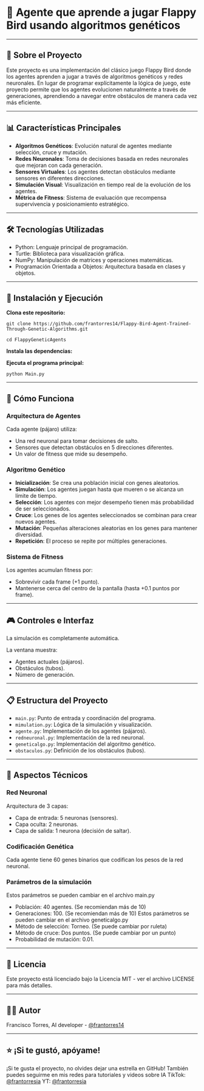 # 🐤 Agente que aprende a jugar Flappy Bird usando algoritmos genéticos


---

## 🚀 Sobre el Proyecto

Este proyecto es una implementación del clásico juego Flappy Bird donde los agentes aprenden a jugar a través de algoritmos genéticos y redes neuronales. 
En lugar de programar explícitamente la lógica de juego, este proyecto permite que los agentes evolucionen naturalmente a través de generaciones, aprendiendo a navegar entre obstáculos de manera cada vez más eficiente.

---

## 📊 Características Principales

- **Algoritmos Genéticos**: Evolución natural de agentes mediante selección, cruce y mutación.
- **Redes Neuronales**: Toma de decisiones basada en redes neuronales que mejoran con cada generación.
- **Sensores Virtuales**: Los agentes detectan obstáculos mediante sensores en diferentes direcciones.
- **Simulación Visual**: Visualización en tiempo real de la evolución de los agentes.
- **Métrica de Fitness**: Sistema de evaluación que recompensa supervivencia y posicionamiento estratégico.

---

## 🛠️ Tecnologías Utilizadas

- Python: Lenguaje principal de programación.
- Turtle: Biblioteca para visualización gráfica.
- NumPy: Manipulación de matrices y operaciones matemáticas.
- Programación Orientada a Objetos: Arquitectura basada en clases y objetos.

---

## 🔧 Instalación y Ejecución

**Clona este repositorio:**

`git clone https://github.com/frantorres14/Flappy-Bird-Agent-Trained-Through-Genetic-Algorithms.git`

`cd FlappyGeneticAgents`

**Instala las dependencias:**



**Ejecuta el programa principal:**

`python Main.py`

---

## 📖 Cómo Funciona

### Arquitectura de Agentes

Cada agente (pájaro) utiliza:

- Una red neuronal para tomar decisiones de salto.
- Sensores que detectan obstáculos en 5 direcciones diferentes.
- Un valor de fitness que mide su desempeño.

### Algoritmo Genético

- **Inicialización**: Se crea una población inicial con genes aleatorios.
- **Simulación**: Los agentes juegan hasta que mueren o se alcanza un límite de tiempo.
- **Selección**: Los agentes con mejor desempeño tienen más probabilidad de ser seleccionados.
- **Cruce**: Los genes de los agentes seleccionados se combinan para crear nuevos agentes.
- **Mutación**: Pequeñas alteraciones aleatorias en los genes para mantener diversidad.
- **Repetición**: El proceso se repite por múltiples generaciones.

### Sistema de Fitness

Los agentes acumulan fitness por:

- Sobrevivir cada frame (+1 punto).
- Mantenerse cerca del centro de la pantalla (hasta +0.1 puntos por frame).

---

## 🎮 Controles e Interfaz

La simulación es completamente automática.

La ventana muestra:

- Agentes actuales (pájaros).
- Obstáculos (tubos).
- Número de generación.

---

## 📋 Estructura del Proyecto

- `main.py`: Punto de entrada y coordinación del programa.
- `mimulation.py`: Lógica de la simulación y visualización.
- `agente.py`: Implementación de los agentes (pájaros).
- `redneuronal.py`: Implementación de la red neuronal.
- `geneticalgo.py`: Implementación del algoritmo genético.
- `obstaculos.py`: Definición de los obstáculos (tubos).

---

## 🧠 Aspectos Técnicos

### Red Neuronal

Arquitectura de 3 capas:

- Capa de entrada: 5 neuronas (sensores).
- Capa oculta: 2 neuronas.
- Capa de salida: 1 neurona (decisión de saltar).

### Codificación Genética

Cada agente tiene 60 genes binarios que codifican los pesos de la red neuronal.

### Parámetros de la simulación

Estos parámetros se pueden cambiar en el archivo main.py
- Población: 40 agentes. (Se recomiendan más de 10)
- Generaciones: 100. (Se recomiendan más de 10)
Estos parámetros se pueden cambiar en el archivo geneticalgo.py
- Método de selección: Torneo. (Se puede cambiar por ruleta)
- Método de cruce: Dos puntos. (Se puede cambiar por un punto)
- Probabilidad de mutación: 0.01.

---

## 📝 Licencia

Este proyecto está licenciado bajo la Licencia MIT - ver el archivo LICENSE para más detalles.

---

## 👨‍💻 Autor

Francisco Torres, AI developer - [@frantorres14](https://github.com/frantorres14)

---


## ⭐️ ¡Si te gustó, apóyame!

¡Si te gusta el proyecto, no olvides dejar una estrella en GitHub!
También puedes seguirme en mis redes para tutoriales y videos sobre IA
TikTok: [@frantorresia](https://www.tiktok.com/@frantorresia)
YT: [@frantorresia](https://www.youtube.com/@frantorresia)
